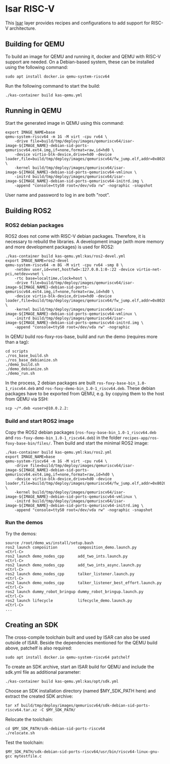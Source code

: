 # Isar RISC-V

This [Isar](https://github.com/ilbers/isar) layer provides recipes and configurations to add support for RISC-V architecture.

## Building for QEMU

To build an image for QEMU and running it, docker and QEMU with RISC-V support are needed. On a Debian-based system, these can be installed using the following command:

    sudo apt install docker.io qemu-system-riscv64

Run the following command to start the build:

    ./kas-container build kas-qemu.yml

## Running in QEMU

Start the generated image in QEMU using this command:

    export IMAGE_NAME=base
    qemu-system-riscv64 -m 1G -M virt -cpu rv64 \
        -drive file=build/tmp/deploy/images/qemuriscv64/isar-image-${IMAGE_NAME}-debian-sid-ports-qemuriscv64.ext4.img,if=none,format=raw,id=hd0 \
        -device virtio-blk-device,drive=hd0 -device loader,file=build/tmp/deploy/images/qemuriscv64/fw_jump.elf,addr=0x80200000 \
        -kernel build/tmp/deploy/images/qemuriscv64/isar-image-${IMAGE_NAME}-debian-sid-ports-qemuriscv64-vmlinux \
        -initrd build/tmp/deploy/images/qemuriscv64/isar-image-${IMAGE_NAME}-debian-sid-ports-qemuriscv64-initrd.img \
        -append "console=ttyS0 root=/dev/vda rw" -nographic -snapshot

User name and password to log in are both "root".

## Building ROS2

### ROS2 debian packages

ROS2 does not come with RISC-V debian packages. Therefore, it is necessary to rebuild the libraries. A development image (with more memory and more development packages) is used for ROS2:

    ./kas-container build kas-qemu.yml:kas/ros2-devel.yml
    export IMAGE_NAME=ros2-devel
    qemu-system-riscv64 -m 8G -M virt -cpu rv64 -smp 8 \
        -netdev user,id=vnet,hostfwd=:127.0.0.1:0-:22 -device virtio-net-pci,netdev=vnet \
        -rtc base=localtime,clock=host \
        -drive file=build/tmp/deploy/images/qemuriscv64/isar-image-${IMAGE_NAME}-debian-sid-ports-qemuriscv64.ext4.img,if=none,format=raw,id=hd0 \
        -device virtio-blk-device,drive=hd0 -device loader,file=build/tmp/deploy/images/qemuriscv64/fw_jump.elf,addr=0x80200000 \
        -kernel build/tmp/deploy/images/qemuriscv64/isar-image-${IMAGE_NAME}-debian-sid-ports-qemuriscv64-vmlinux \
        -initrd build/tmp/deploy/images/qemuriscv64/isar-image-${IMAGE_NAME}-debian-sid-ports-qemuriscv64-initrd.img \
        -append "console=ttyS0 root=/dev/vda rw" -nographic

In QEMU build ros-foxy-ros-base, build and run the demo (requires more than a tag):
```
cd scripts
./ros_base_build.sh
./ros_base_debianize.sh
./demo_build.sh
./demo_debianize.sh
./demo_run.sh
```
In the process, 2 debian packages are built ```ros-foxy-base-bin_1.0-1_riscv64.deb``` and ```ros-foxy-demo-bin_1.0-1_riscv64.deb```. These debian packages have to be exported from QEMU, e.g. by copying them to the host from QEMU via SSH:
```
scp ~/*.deb <user>@10.0.2.2:
```

### Build and start ROS2 image
Copy the ROS2 debian packages (```ros-foxy-base-bin_1.0-1_riscv64.deb``` and ```ros-foxy-demo-bin_1.0-1_riscv64.deb```) in the folder ``` recipes-app/ros-foxy-base-bin/files/ ```. Then build and start the minimal ROS2 image:

    ./kas-container build kas-qemu.yml:kas/ros2.yml
    export IMAGE_NAME=base
    qemu-system-riscv64 -m 1G -M virt -cpu rv64 \
        -drive file=build/tmp/deploy/images/qemuriscv64/isar-image-${IMAGE_NAME}-debian-sid-ports-qemuriscv64.ext4.img,if=none,format=raw,id=hd0 \
        -device virtio-blk-device,drive=hd0 -device loader,file=build/tmp/deploy/images/qemuriscv64/fw_jump.elf,addr=0x80200000 \
        -kernel build/tmp/deploy/images/qemuriscv64/isar-image-${IMAGE_NAME}-debian-sid-ports-qemuriscv64-vmlinux \
        -initrd build/tmp/deploy/images/qemuriscv64/isar-image-${IMAGE_NAME}-debian-sid-ports-qemuriscv64-initrd.img \
        -append "console=ttyS0 root=/dev/vda rw" -nographic -snapshot

### Run the demos
Try the demos:

    source /root/demo_ws/install/setup.bash
    ros2 launch composition         composition_demo.launch.py
    <Ctrl-C>
    ros2 launch demo_nodes_cpp      add_two_ints.launch.py
    <Ctrl-C>
    ros2 launch demo_nodes_cpp      add_two_ints_async.launch.py
    <Ctrl-C>
    ros2 launch demo_nodes_cpp      talker_listener.launch.py
    <Ctrl-C>
    ros2 launch demo_nodes_cpp      talker_listener_best_effort.launch.py
    <Ctrl-C>
    ros2 launch dummy_robot_bringup dummy_robot_bringup.launch.py
    <Ctrl-C>
    ros2 launch lifecycle           lifecycle_demo.launch.py
    <Ctrl-C>
    ...

## Creating an SDK

The cross-compile toolchain built and used by ISAR can also be used outside of ISAR. Beside the dependencies mentioned for the QEMU build above, patchelf is also required:

    sudo apt install docker.io qemu-system-riscv64 patchelf

To create an SDK archive, start an ISAR build for QEMU and include the sdk.yml file as additional parameter:

    ./kas-container build kas-qemu.yml:kas/opt/sdk.yml

Choose an SDK installation directory (named $MY_SDK_PATH here) and extract the created SDK archive:

    tar xf build/tmp/deploy/images/qemuriscv64/sdk-debian-sid-ports-riscv64.tar.xz -C $MY_SDK_PATH/

Relocate the toolchain:

```
cd $MY_SDK_PATH/sdk-debian-sid-ports-riscv64
./relocate.sh
``` 

Test the toolchain:

    $MY_SDK_PATH/sdk-debian-sid-ports-riscv64/usr/bin/riscv64-linux-gnu-gcc mytestfile.c
